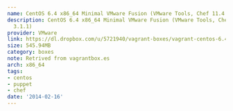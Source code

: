 ```yaml
---
name: CentOS 6.4 x86_64 Minimal VMware Fusion (VMware Tools, Chef 11.4.0, Puppet 3.1.1)
description: CentOS 6.4 x86_64 Minimal VMware Fusion (VMware Tools, Chef 11.4.0, Puppet
  3.1.1)
provider: VMware
link: https://dl.dropbox.com/u/5721940/vagrant-boxes/vagrant-centos-6.4-x86_64-vmware_fusion.box
size: 545.94MB
category: boxes
note: Retrived from vagrantbox.es
arch: x86_64
tags:
- centos
- puppet
- chef
date: '2014-02-16'
---
```

